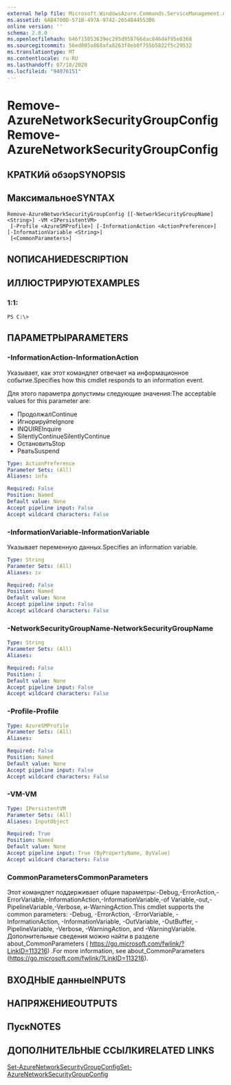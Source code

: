 ```yaml
---
external help file: Microsoft.WindowsAzure.Commands.ServiceManagement.dll-Help.xml
ms.assetid: 6AB4700D-571B-497A-9742-2654844553B6
online version: ''
schema: 2.0.0
ms.openlocfilehash: b46f15053639ec295d958766dac846d4f95e0368
ms.sourcegitcommit: 56ed085a868afa8263f8eb0f755b5822f5c29532
ms.translationtype: MT
ms.contentlocale: ru-RU
ms.lasthandoff: 07/18/2020
ms.locfileid: "94076151"
---
```

# <span data-ttu-id="55b31-101">Remove-AzureNetworkSecurityGroupConfig</span><span class="sxs-lookup"><span data-stu-id="55b31-101">Remove-AzureNetworkSecurityGroupConfig</span></span>

## <span data-ttu-id="55b31-102">КРАТКИй обзор</span><span class="sxs-lookup"><span data-stu-id="55b31-102">SYNOPSIS</span></span>

## <span data-ttu-id="55b31-103">Максимальное</span><span class="sxs-lookup"><span data-stu-id="55b31-103">SYNTAX</span></span>

```
Remove-AzureNetworkSecurityGroupConfig [[-NetworkSecurityGroupName] <String>] -VM <IPersistentVM>
 [-Profile <AzureSMProfile>] [-InformationAction <ActionPreference>] [-InformationVariable <String>]
 [<CommonParameters>]
```

## <span data-ttu-id="55b31-104">NОПИСАНИЕ</span><span class="sxs-lookup"><span data-stu-id="55b31-104">DESCRIPTION</span></span>

## <span data-ttu-id="55b31-105">ИЛЛЮСТРИРУЮТ</span><span class="sxs-lookup"><span data-stu-id="55b31-105">EXAMPLES</span></span>

### <span data-ttu-id="55b31-106">1:</span><span class="sxs-lookup"><span data-stu-id="55b31-106">1:</span></span>
```
PS C:\>
```

## <span data-ttu-id="55b31-107">ПАРАМЕТРЫ</span><span class="sxs-lookup"><span data-stu-id="55b31-107">PARAMETERS</span></span>

### <span data-ttu-id="55b31-108">-InformationAction</span><span class="sxs-lookup"><span data-stu-id="55b31-108">-InformationAction</span></span>
<span data-ttu-id="55b31-109">Указывает, как этот командлет отвечает на информационное событие.</span><span class="sxs-lookup"><span data-stu-id="55b31-109">Specifies how this cmdlet responds to an information event.</span></span>

<span data-ttu-id="55b31-110">Для этого параметра допустимы следующие значения:</span><span class="sxs-lookup"><span data-stu-id="55b31-110">The acceptable values for this parameter are:</span></span>

- <span data-ttu-id="55b31-111">Продолжал</span><span class="sxs-lookup"><span data-stu-id="55b31-111">Continue</span></span>
- <span data-ttu-id="55b31-112">Игнорируйте</span><span class="sxs-lookup"><span data-stu-id="55b31-112">Ignore</span></span>
- <span data-ttu-id="55b31-113">INQUIRE</span><span class="sxs-lookup"><span data-stu-id="55b31-113">Inquire</span></span>
- <span data-ttu-id="55b31-114">SilentlyContinue</span><span class="sxs-lookup"><span data-stu-id="55b31-114">SilentlyContinue</span></span>
- <span data-ttu-id="55b31-115">Остановить</span><span class="sxs-lookup"><span data-stu-id="55b31-115">Stop</span></span>
- <span data-ttu-id="55b31-116">Рвать</span><span class="sxs-lookup"><span data-stu-id="55b31-116">Suspend</span></span>

```yaml
Type: ActionPreference
Parameter Sets: (All)
Aliases: infa

Required: False
Position: Named
Default value: None
Accept pipeline input: False
Accept wildcard characters: False
```

### <span data-ttu-id="55b31-117">-InformationVariable</span><span class="sxs-lookup"><span data-stu-id="55b31-117">-InformationVariable</span></span>
<span data-ttu-id="55b31-118">Указывает переменную данных.</span><span class="sxs-lookup"><span data-stu-id="55b31-118">Specifies an information variable.</span></span>

```yaml
Type: String
Parameter Sets: (All)
Aliases: iv

Required: False
Position: Named
Default value: None
Accept pipeline input: False
Accept wildcard characters: False
```

### <span data-ttu-id="55b31-119">-NetworkSecurityGroupName</span><span class="sxs-lookup"><span data-stu-id="55b31-119">-NetworkSecurityGroupName</span></span>
```yaml
Type: String
Parameter Sets: (All)
Aliases: 

Required: False
Position: 1
Default value: None
Accept pipeline input: False
Accept wildcard characters: False
```

### <span data-ttu-id="55b31-120">-Profile</span><span class="sxs-lookup"><span data-stu-id="55b31-120">-Profile</span></span>
```yaml
Type: AzureSMProfile
Parameter Sets: (All)
Aliases: 

Required: False
Position: Named
Default value: None
Accept pipeline input: False
Accept wildcard characters: False
```

### <span data-ttu-id="55b31-121">-VM</span><span class="sxs-lookup"><span data-stu-id="55b31-121">-VM</span></span>
```yaml
Type: IPersistentVM
Parameter Sets: (All)
Aliases: InputObject

Required: True
Position: Named
Default value: None
Accept pipeline input: True (ByPropertyName, ByValue)
Accept wildcard characters: False
```

### <span data-ttu-id="55b31-122">CommonParameters</span><span class="sxs-lookup"><span data-stu-id="55b31-122">CommonParameters</span></span>
<span data-ttu-id="55b31-123">Этот командлет поддерживает общие параметры:-Debug,-ErrorAction,-ErrorVariable,-InformationAction,-InformationVariable,-of Variable,-out,-PipelineVariable,-Verbose, и-WarningAction.</span><span class="sxs-lookup"><span data-stu-id="55b31-123">This cmdlet supports the common parameters: -Debug, -ErrorAction, -ErrorVariable, -InformationAction, -InformationVariable, -OutVariable, -OutBuffer, -PipelineVariable, -Verbose, -WarningAction, and -WarningVariable.</span></span> <span data-ttu-id="55b31-124">Дополнительные сведения можно найти в разделе about_CommonParameters ( https://go.microsoft.com/fwlink/?LinkID=113216) .</span><span class="sxs-lookup"><span data-stu-id="55b31-124">For more information, see about_CommonParameters (https://go.microsoft.com/fwlink/?LinkID=113216).</span></span>

## <span data-ttu-id="55b31-125">ВХОДНЫЕ данные</span><span class="sxs-lookup"><span data-stu-id="55b31-125">INPUTS</span></span>

## <span data-ttu-id="55b31-126">НАПРЯЖЕНИЕ</span><span class="sxs-lookup"><span data-stu-id="55b31-126">OUTPUTS</span></span>

## <span data-ttu-id="55b31-127">Пуск</span><span class="sxs-lookup"><span data-stu-id="55b31-127">NOTES</span></span>

## <span data-ttu-id="55b31-128">ДОПОЛНИТЕЛЬНЫЕ ССЫЛКИ</span><span class="sxs-lookup"><span data-stu-id="55b31-128">RELATED LINKS</span></span>

[<span data-ttu-id="55b31-129">Set-AzureNetworkSecurityGroupConfig</span><span class="sxs-lookup"><span data-stu-id="55b31-129">Set-AzureNetworkSecurityGroupConfig</span></span>](./Set-AzureNetworkSecurityGroupConfig.md)


